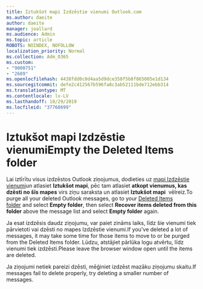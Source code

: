 ```yaml
---
title: Iztukšot mapi Izdzēstie vienumi Outlook.com
ms.author: daeite
author: daeite
manager: joallard
ms.audience: Admin
ms.topic: article
ROBOTS: NOINDEX, NOFOLLOW
localization_priority: Normal
ms.collection: Adm_O365
ms.custom:
- "9000751"
- "2689"
ms.openlocfilehash: 4438fdd0c0d4aa5d9dce358f5b8f865005e1d134
ms.sourcegitcommit: defe2c412567b596fa8c3ab52111bde712ebb314
ms.translationtype: MT
ms.contentlocale: lv-LV
ms.lasthandoff: 10/29/2019
ms.locfileid: "37768699"
---
```

# <a name="empty-the-deleted-items-folder"></a><span data-ttu-id="d5f14-102">Iztukšot mapi Izdzēstie vienumi</span><span class="sxs-lookup"><span data-stu-id="d5f14-102">Empty the Deleted Items folder</span></span>

<span data-ttu-id="d5f14-103">Lai iztīrītu visus izdzēstos Outlook ziņojumus, dodieties uz [mapi Izdzēstie vienumi](https://outlook.live.com/mail/deleteditems)un atlasiet **Iztukšot mapi**, pēc tam atlasiet **atkopt vienumus, kas dzēsti no šīs mapes** virs ziņu saraksta un atlasiet **Iztukšot mapi**  vēlreiz.</span><span class="sxs-lookup"><span data-stu-id="d5f14-103">To purge all your deleted Outlook messages, go to your [Deleted Items folder](https://outlook.live.com/mail/deleteditems) and select **Empty folder**, then select **Recover items deleted from this folder** above the message list and select **Empty folder** again.</span></span>

<span data-ttu-id="d5f14-104">Ja esat izdzēsis daudz ziņojumu, var paiet zināms laiks, līdz šie vienumi tiek pārvietoti vai dzēsti no mapes Izdzēstie vienumi.</span><span class="sxs-lookup"><span data-stu-id="d5f14-104">If you've deleted a lot of messages, it may take some time for those items to move to or be purged from the Deleted Items folder.</span></span> <span data-ttu-id="d5f14-105">Lūdzu, atstājiet pārlūka logu atvērtu, līdz vienumi tiek izdzēsti.</span><span class="sxs-lookup"><span data-stu-id="d5f14-105">Please leave the browser window open until the items are deleted.</span></span>

<span data-ttu-id="d5f14-106">Ja ziņojumi netiek pareizi dzēsti, mēģiniet izdzēst mazāku ziņojumu skaitu.</span><span class="sxs-lookup"><span data-stu-id="d5f14-106">If messages fail to delete properly, try deleting a smaller number of messages.</span></span>